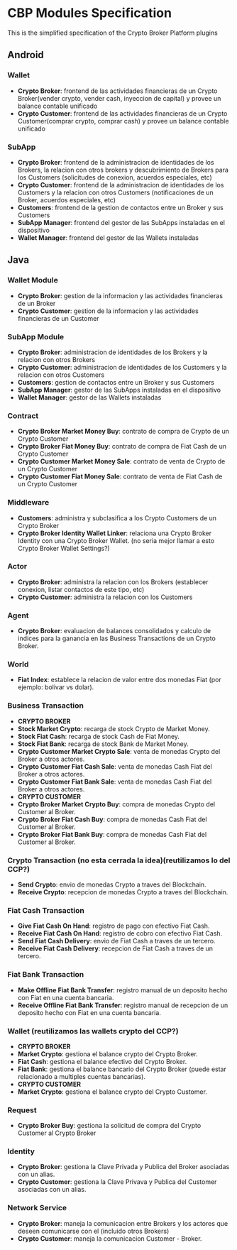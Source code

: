 # CBP Modules Specification

This is the simplified specification of the Crypto Broker Platform plugins

## Android

### Wallet
* **Crypto Broker**: frontend de las actividades financieras de un Crypto Broker(vender crypto, vender cash, inyeccion de capital) y provee un balance contable unificado
* **Crypto Customer**: frontend de las actividades financieras de un Crypto Customer(comprar crypto, comprar cash) y provee un balance contable unificado

### SubApp
* **Crypto Broker**: frontend de la administracion de identidades de los Brokers, la relacion con otros brokers y descubrimiento de Brokers para los Customers (solicitudes de conexion, acuerdos especiales, etc)
* **Crypto Customer**: frontend de la administracion de identidades de los Customers y la relacion con otros Customers (notificaciones de un Broker, acuerdos especiales, etc)
* **Customers**: frontend de la gestion de contactos entre un Broker y sus Customers
* **SubApp Manager**: frontend del gestor de las SubApps instaladas en el dispositivo
* **Wallet Manager**: frontend del gestor de las Wallets instaladas

## Java

### Wallet Module
* **Crypto Broker**: gestion de la informacion y las actividades financieras de un Broker
* **Crypto Customer**: gestion de la informacion y las actividades financieras de un Customer

### SubApp Module
* **Crypto Broker**: administracion de identidades de los Brokers y la relacion con otros Brokers
* **Crypto Customer**: administracion de identidades de los Customers y la relacion con otros Customers
* **Customers**: gestion de contactos entre un Broker y sus Customers
* **SubApp Manager**: gestor de las SubApps instaladas en el dispositivo
* **Wallet Manager**: gestor de las Wallets instaladas

### Contract
* **Crypto Broker Market Money Buy**: contrato de compra de Crypto de un Crypto Customer
* **Crypto Broker Fiat Money Buy**: contrato de compra de Fiat Cash de un Crypto Customer
* **Crypto Customer Market Money Sale**: contrato de venta de Crypto de un Crypto Customer
* **Crypto Customer Fiat Money Sale**: contrato de venta de Fiat Cash de un Crypto Customer

### Middleware
* **Customers**: administra y subclasifica a los Crypto Customers de un Crypto Broker
* **Crypto Broker Identity Wallet Linker**: relaciona una Crypto Broker Identity con una Crypto Broker Wallet. (no seria mejor llamar a esto Crypto Broker Wallet Settings?)

### Actor
* **Crypto Broker**: administra la relacion con los Brokers (establecer conexion, listar contactos de este tipo, etc)
* **Crypto Customer**: administra la relacion con los Customers

### Agent
* **Crypto Broker**: evaluacion de balances consolidados y calculo de indices para la ganancia en las Business Transactions de un Crypto Broker.

### World
* **Fiat Index**: establece la relacion de valor entre dos monedas Fiat (por ejemplo: bolivar vs dolar).

### Business Transaction
* **CRYPTO BROKER**
 * **Stock Market Crypto**: recarga de stock Crypto de Market Money.
 * **Stock Fiat Cash**: recarga de stock Cash de Fiat Money.
 * **Stock Fiat Bank**: recarga de stock Bank de Market Money.
 * **Crypto Customer Market Crypto Sale**: venta de monedas Crypto del Broker a otros actores.
 * **Crypto Customer Fiat Cash Sale**: venta de monedas Cash Fiat del Broker a otros actores.
 * **Crypto Customer Fiat Bank Sale**: venta de monedas Cash Fiat del Broker a otros actores.
* **CRYPTO CUSTOMER**
 * **Crypto Broker Market Crypto Buy**: compra de monedas Crypto del Customer al Broker.
 * **Crypto Broker Fiat Cash Buy**: compra de monedas Cash Fiat del Customer al Broker.
 * **Crypto Broker Fiat Bank Buy**: compra de monedas Cash Fiat del Customer al Broker.

### Crypto Transaction (no esta cerrada la idea)(reutilizamos lo del CCP?)
* **Send Crypto**: envio de monedas Crypto a traves del Blockchain.
* **Receive Crypto**: recepcion de monedas Crypto a traves del Blockchain.

### Fiat Cash Transaction
* **Give Fiat Cash On Hand**: registro de pago con efectivo Fiat Cash.
* **Receive Fiat Cash On Hand**: registro de cobro con efectivo Fiat Cash.
* **Send Fiat Cash Delivery**: envio de Fiat Cash a traves de un tercero.
* **Receive Fiat Cash Delivery**: recepcion de Fiat Cash a traves de un tercero.

### Fiat Bank Transaction
* **Make Offline Fiat Bank Transfer**: registro manual de un deposito hecho con Fiat en una cuenta bancaria.
* **Receive Offline Fiat Bank Transfer**: registro manual de recepcion de un deposito hecho con Fiat en una cuenta bancaria.

### Wallet (reutilizamos las wallets crypto del CCP?)
* **CRYPTO BROKER**
 * **Market Crypto**: gestiona el balance crypto del Crypto Broker.
 * **Fiat Cash**: gestiona el balance efectivo del Crypto Broker.
 * **Fiat Bank**: gestiona el balance bancario del Crypto Broker (puede estar relacionado a multiples cuentas bancarias).
* **CRYPTO CUSTOMER**
 * **Market Crypto**: gestiona el balance crypto del Crypto Customer.

### Request
* **Crypto Broker Buy**: gestiona la solicitud de compra del Crypto Customer al Crypto Broker

### Identity
* **Crypto Broker**: gestiona la Clave Privada y Publica del Broker asociadas con un alias.
* **Crypto Customer**: gestiona la Clave Privava y Publica del Customer asociadas con un alias.

### Network Service
* **Crypto Broker**: maneja la comunicacion entre Brokers y los actores que deseen comunicarse con el (incluido otros Brokers)
* **Crypto Customer**: maneja la comunicacion Customer - Broker.
